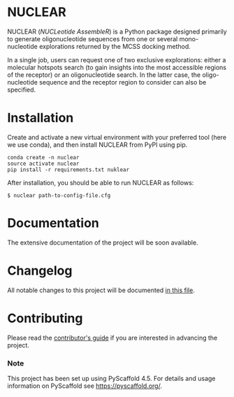 # NUCLEAR
NUCLEAR (*NUCLeotide AssembleR*) is a Python package designed primarily to generate oligonucleotide sequences from one or several mono-nucleotide explorations returned by the MCSS docking method.

In a single job, users can request one of two exclusive explorations: either
a molecular hotspots search (to gain insights into the most accessible regions of the receptor) or an oligonucleotide search. In the latter case, the oligo-nucleotide sequence and the receptor region to consider can also be specified.


# Installation
Create and activate a new virtual environment with your preferred tool (here we use conda), and then install NUCLEAR from PyPI using pip.

```
conda create -n nuclear
source activate nuclear
pip install -r requirements.txt nuklear
```

After installation, you should be able to run NUCLEAR as follows:

```$ nuclear path-to-config-file.cfg```


# Documentation
The extensive documentation of the project will be soon available.


# Changelog
All notable changes to this project will be documented [in this file](./CHANGELOG.md).


# Contributing
Please read the [contributor's guide](./CONTRIBUTING.md) if you are interested in advancing the project.

### Note
This project has been set up using PyScaffold 4.5. For details and usage
information on PyScaffold see https://pyscaffold.org/.
